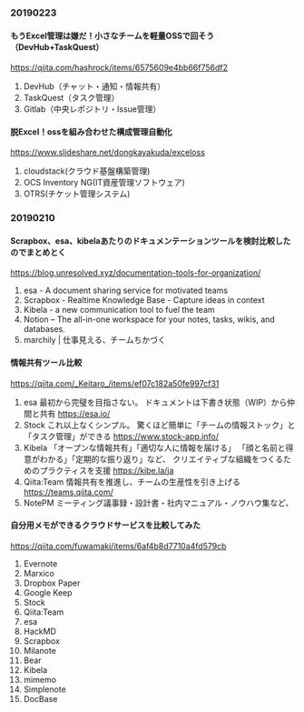 
### 20190223
#### もうExcel管理は嫌だ！小さなチームを軽量OSSで回そう（DevHub+TaskQuest）
https://qiita.com/hashrock/items/6575609e4bb66f756df2
1. DevHub（チャット・通知・情報共有）
1. TaskQuest（タスク管理）
1. Gitlab（中央レポジトリ・Issue管理）

#### 脱Excel！ossを組み合わせた構成管理自動化
https://www.slideshare.net/dongkayakuda/exceloss
1. cloudstack(クラウド基盤構築管理)
1. OCS Inventory NG(IT資産管理ソフトウェア)
1. OTRS(チケット管理システム)


### 20190210
#### Scrapbox、esa、kibelaあたりのドキュメンテーションツールを検討比較したのでまとめとく
https://blog.unresolved.xyz/documentation-tools-for-organization/

1. esa - A document sharing service for motivated teams
1. Scrapbox - Realtime Knowledge Base - Capture ideas in context
1. Kibela - a new communication tool to fuel the team
1. Notion – The all-in-one workspace for your notes, tasks, wikis, and databases.
1. marchily | 仕事見える、チームちかづく
#### 情報共有ツール比較

<https://qiita.com/_Keitaro_/items/ef07c182a50fe997cf31>
1. esa	最初から完璧を目指さない。 ドキュメントは下書き状態（WIP）から仲間と共有	https://esa.io/
1. Stock	これ以上なくシンプル。 驚くほど簡単に「チームの情報ストック」と「タスク管理」ができる	https://www.stock-app.info/
1. Kibela	「オープンな情報共有」「適切な人に情報を届ける」 「顔と名前と得意がわかる」「定期的な振り返り」など、 クリエイティブな組織をつくるためのプラクティスを支援	https://kibe.la/ja
1. Qiita:Team	情報共有を推進し、チームの生産性を引き上げる	https://teams.qiita.com/
1. NotePM	ミーティング議事録・設計書・社内マニュアル・ノウハウ集など、

#### 自分用メモができるクラウドサービスを比較してみた

https://qiita.com/fuwamaki/items/6af4b8d7710a4fd579cb
1. Evernote
1. Marxico
1. Dropbox Paper
1. Google Keep
1. Stock
1. Qiita:Team
1. esa
1. HackMD
1. Scrapbox
1. Milanote
1. Bear
1. Kibela
1. mimemo
1. Simplenote
1. DocBase	
